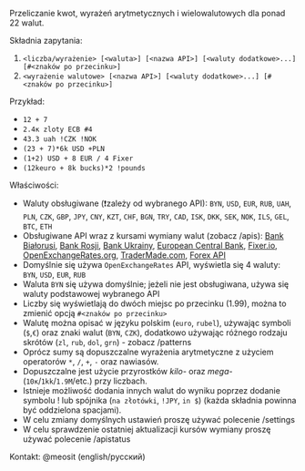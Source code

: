 Przeliczanie kwot, wyrażeń arytmetycznych i wielowalutowych dla ponad 22 walut.

Składnia zapytania:
1) `<liczba/wyrażenie> [<waluta>] [<nazwa API>] [<waluty dodatkowe>...] [#<znaków po przecinku>]`
2) `<wyrażenie walutowe> [<nazwa API>] [<waluty dodatkowe>...] [#<znaków po przecinku>]`

Przykład:
- `12 + 7`
- `2.4к zloty ECB #4`
- `43.3 uah !CZK !NOK`
- `(23 + 7)*6k USD +PLN`
- `(1+2) USD + 8 EUR / 4 Fixer`
- `(12keuro + 8k bucks)*2 !pounds`

Właściwości:
- Waluty obsługiwane (❗zależy od wybranego API): `BYN`, `USD`, `EUR`, `RUB`, `UAH`, `PLN`, `CZK`, `GBP`, `JPY`, `CNY`, `KZT`, `CHF`, `BGN`, `TRY`, `CAD`, `ISK`, `DKK`, `SEK`, `NOK`, `ILS`, `GEL`, `BTC`, `ETH`
- Obsługiwane API wraz z kursami wymiany walut (zobacz /apis): [Bank Białorusi](http://www.nbrb.by/), [Bank Rosji](http://cbr.ru/), [Bank Ukrainy](https://bank.gov.ua/), [European Central Bank](https://www.ecb.europa.eu/home/html/index.en.html), [Fixer.io](https://fixer.io/), [OpenExchangeRates.org](https://openexchangerates.org/), [TraderMade.com](https://tradermade.com), [Forex API](https://fcsapi.com/)
- Domyślnie się używa `OpenExchangeRates` API, wyświetla się 4 waluty: `BYN`, `USD`, `EUR`, `RUB`
- Waluta `BYN` się używa domyślnie; jeżeli nie jest obsługiwana, używa się waluty podstawowej wybranego API 
- Liczby się wyświetlają do dwóch miejsc po przecinku (1.99), można to zmienić opcją `#<znaków po przecinku>`  
- Walutę można opisać w języku polskim (`euro`, `rubel`), używając symboli (`$`,`€`) oraz znaki walut (`BYN`, `CZK`), dodatkowo używając różnego rodzaju skrótów (`zl`, `rub`, `dol`, `grn`) - zobacz /patterns
- Oprócz sumy są dopuszczalne wyrażenia arytmetyczne z użyciem operatorów `*`, `/`, `+`, `-` oraz nawiasów.
- Dopuszczalne jest użycie przyrostków _kilo-_ oraz _mega-_ (`10к`/`1kk`/`1.9M`/etc.) przy liczbach.
- Istnieje możliwość dodania innych walut do wyniku poprzez dodanie symbolu ! lub spójnika (`na złotówki`, `!JPY`, `in $`) (każda składnia powinna być oddzielona spacjami).
- W celu zmiany domyślnych ustawień proszę używać polecenie /settings
- W celu sprawdzenie ostatniej aktualizacji kursów wymiany proszę używać polecenie /apistatus

Kontakt: @meosit (english/русский)